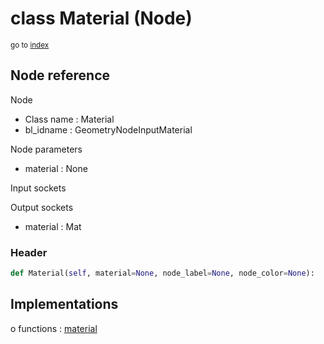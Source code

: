 # class Material (Node)

<sub>go to [index](/docs/index.md)</sub>

## Node reference

Node
 - Class name : Material
 - bl_idname : GeometryNodeInputMaterial

Node parameters
 - material : None

Input sockets

Output sockets
 - material : Mat

### Header

``` python
def Material(self, material=None, node_label=None, node_color=None):
```

## Implementations

o functions : [material](/docs/classes/material.md)

